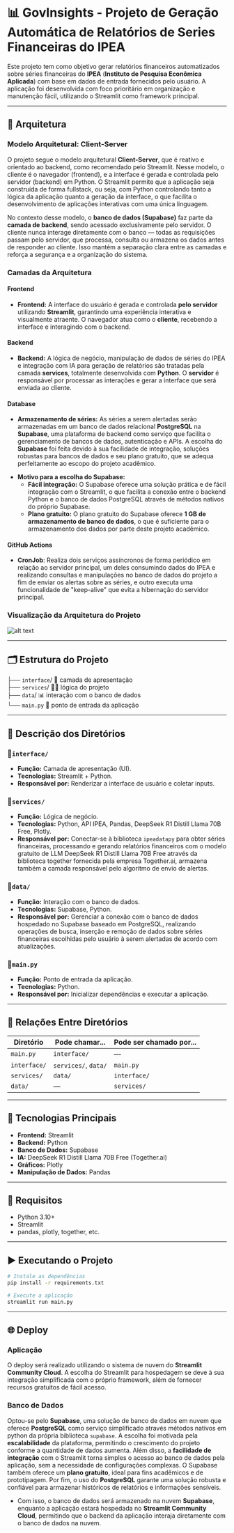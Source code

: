 # 📊 GovInsights - Projeto de Geração Automática de Relatórios de Series Financeiras do IPEA

Este projeto tem como objetivo gerar relatórios financeiros automatizados sobre séries financeiras do **IPEA** (**Instituto de Pesquisa Econômica Aplicada**) com base em dados de entrada fornecidos pelo usuário. A aplicação foi desenvolvida com foco prioritário em organização e manutenção fácil, utilizando o Streamlit como framework principal.

---

## 🧱 Arquitetura

### Modelo Arquitetural: Client-Server

O projeto segue o modelo arquitetural **Client-Server**, que é reativo e orientado ao backend, como recomendado pelo Streamlit. Nesse modelo, o cliente é o navegador (frontend), e a interface é gerada e controlada pelo servidor (backend) em Python. O Streamlit permite que a aplicação seja construída de forma fullstack, ou seja, com Python controlando tanto a lógica da aplicação quanto a geração da interface, o que facilita o desenvolvimento de aplicações interativas com uma única linguagem.

No contexto desse modelo, o **banco de dados (Supabase)** faz parte da **camada de backend**, sendo acessado exclusivamente pelo servidor. O cliente nunca interage diretamente com o banco — todas as requisições passam pelo servidor, que processa, consulta ou armazena os dados antes de responder ao cliente. Isso mantém a separação clara entre as camadas e reforça a segurança e a organização do sistema.

### Camadas da Arquitetura

#### Frontend
- **Frontend:** A interface do usuário é gerada e controlada **pelo servidor** utilizando **Streamlit**, garantindo uma experiência interativa e visualmente atraente. O navegador atua como o **cliente**, recebendo a interface e interagindo com o backend.

#### Backend
- **Backend:** A lógica de negócio, manipulação de dados de séries do IPEA e integração com IA para geração de relatórios são tratadas pela camada **services**, totalmente desenvolvida com **Python**. O **servidor** é responsável por processar as interações e gerar a interface que será enviada ao cliente. 

#### Database
- **Armazenamento de séries:** As séries a serem alertadas serão armazenadas em um banco de dados relacional **PostgreSQL** na **Supabase**, uma plataforma de backend como serviço que facilita o gerenciamento de bancos de dados, autenticação e APIs. A escolha do **Supabase** foi feita devido à sua facilidade de integração, soluções robustas para bancos de dados e seu plano gratuito, que se adequa perfeitamente ao escopo do projeto acadêmico.

* **Motivo para a escolha do Supabase:**
  - **Fácil integração:** O Supabase oferece uma solução prática e de fácil integração com o Streamlit, o que facilita a conexão entre o backend Python e o banco de dados PostgreSQL através de métodos nativos do próprio Supabase.
  - **Plano gratuito:** O plano gratuito do Supabase oferece **1 GB de armazenamento de banco de dados**, o que é suficiente para o armazenamento dos dados por parte deste projeto acadêmico.

#### GitHub Actions
- **CronJob**: Realiza dois serviços assíncronos de forma periódico em relação ao servidor principal, um deles consumindo dados do IPEA e realizando consultas e manipulações no banco de dados do projeto a fim de enviar os alertas sobre as séries, e outro executa uma funcionalidade de "keep-alive" que evita a hibernação do servidor principal.
   
### **Visualização da Arquitetura do Projeto**

![alt text](./diagramas/arquitetura.png)

---

## 🗂️ Estrutura do Projeto

├── `interface`/ 💎 camada de apresentação\
├── `services`/  🧑‍💻 lógica do projeto\
├── `data`/      📊 interação com o banco de dados\
└── `main.py`    🚀 ponto de entrada da aplicação

---

## 📂 Descrição dos Diretórios

### 🔷`interface/`
- **Função:** Camada de apresentação (UI).
- **Tecnologias:** Streamlit + Python.
- **Responsável por:** Renderizar a interface de usuário e coletar inputs.

### 🔷`services/`
- **Função:** Lógica de negócio.
- **Tecnologias:** Python, API IPEA, Pandas, DeepSeek R1 Distill Llama 70B Free, Plotly.
- **Responsável por:** Conectar-se à biblioteca `ipeadatapy` para obter séries financeiras, processando e gerando relatórios financeiros com o modelo gratuito de LLM DeepSeek R1 Distill Llama 70B Free através da biblioteca together fornecida pela empresa Together.ai, armazena também a camada responsável pelo algoritmo de envio de alertas.

### 🔷`data/`
- **Função:** Interação com o banco de dados.
- **Tecnologias:** Supabase, Python.
- **Responsável por:** Gerenciar a conexão com o banco de dados hospedado no Supabase baseado em PostgreSQL, realizando operações de busca, inserção e remoção de dados sobre séries financeiras escolhidas pelo usuário à serem alertadas de acordo com atualizações.

### 🔷`main.py`
- **Função:** Ponto de entrada da aplicação.
- **Tecnologias:** Python.
- **Responsável por:** Inicializar dependências e executar a aplicação.

---

## 🔁 Relações Entre Diretórios

| Diretório     | Pode chamar...                              | Pode ser chamado por...                   |
|---------------|----------------------------------------------|-------------------------------------------|
| `main.py`     | `interface/`                                 | —                                         |
| `interface/`  | `services/`, `data/`                         | `main.py`                                 |
| `services/`   | `data/`                                      | `interface/`                              |
| `data/`       | —                                            | `services/`                               |


---

## 🚀 Tecnologias Principais

- **Frontend:** Streamlit
- **Backend:** Python
- **Banco de Dados:** Supabase
- **IA:** DeepSeek R1 Distill Llama 70B Free (Together.ai)
- **Gráficos:** Plotly
- **Manipulação de Dados:** Pandas

---

## 📌 Requisitos

- Python 3.10+
- Streamlit
- pandas, plotly, together, etc.

---

## ▶️ Executando o Projeto

```bash
# Instale as dependências
pip install -r requirements.txt

# Execute a aplicação
streamlit run main.py
```

---

## 🌐 Deploy

### Aplicação

O deploy será realizado utilizando o sistema de nuvem do **Streamlit Community Cloud**. A escolha do Streamlit para hospedagem se deve à sua integração simplificada com o próprio framework, além de fornecer recursos gratuitos de fácil acesso.

### Banco de Dados

Optou-se pelo **Supabase**, uma solução de banco de dados em nuvem que oferece **PostgreSQL** como serviço simplificado através métodos nativos em python da própria biblioteca `supabase`. A escolha foi motivada pela **escalabilidade** da plataforma, permitindo o crescimento do projeto conforme a quantidade de dados aumenta. Além disso, a **facilidade de integração** com o Streamlit torna simples o acesso ao banco de dados pela aplicação, sem a necessidade de configurações complexas. O Supabase também oferece um **plano gratuito**, ideal para fins acadêmicos e de prototipagem. Por fim, o uso do **PostgreSQL** garante uma solução robusta e confiável para armazenar históricos de relatórios e informações sensíveis.

* Com isso, o banco de dados será armazenado na nuvem **Supabase**, enquanto a aplicação estará hospedada no **Streamlit Community Cloud**, permitindo que o backend da aplicação interaja diretamente com o banco de dados na nuvem.



